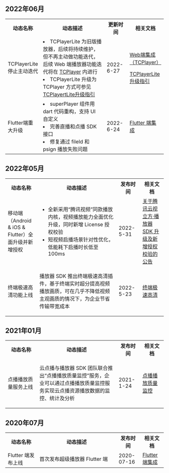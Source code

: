 ## 2022年06月
<table ><tbody ><tr>
<th width="20%" >动态名称</th><th width="50%" >动态描述</th><th width="15%" >更新时间</th><th width="15%" >相关文档</th></tr>

<tr>
<td>TCPlayerLite 停止主动迭代</td>
<td>
<li>TCPlayerLite 为旧版播放器，后续将持续维护，但不再主动做功能迭代，后续 Web 端播放器功能迭代将在 <a href="https://cloud.tencent.com/document/product/881/30818" target="_blank" >TCPlayer</a> 内进行<br>
</li>
<li>TCPlayerLite 升级为 TCPlayer 方式可参见 <a href="https://cloud.tencent.com/document/product/881/72744" target="_blank" >TCPlayertLite升级指引</a></li>
</td>
<td>2022-6-27</td>
<td><p><a href="https://cloud.tencent.com/document/product/881/30818" rel="noopener" target="_blank" >Web端集成（TCPlayer）</a></p>
<p><a href="https://cloud.tencent.com/document/product/881/72744" rel="noopener" target="_blank" >TCPlayerLite 升级指引</a></p></td>
</tr>
<tr>
<td>Flutter端重大升级</td>
<td>
<li>superPlayer 组件用 dart 代码重构，支持 UI 自定义</li>
<li>完善直播和点播 SDK 接口</li>
<li>修复通过 fileId 和 psign 播放失败问题</li>
</td>
<td>2022-6-24</td>
<td><a href="https://cloud.tencent.com/document/product/881/60729" rel="noopener" target="_blank" >Flutter 端集成</a></td>
</tr>

</tbody>
</table>


## 2022年05月
<table ><tbody ><tr>
<th width="20%" >动态名称</th><th width="50%" >动态描述</th><th width="15%" >发布时间</th><th width="15%" >相关文档</th></tr>

<tr>
<td>移动端（Android & iOS & Flutter）全面升级并新增授权</td>
<td><ul>
<li>全新采用“腾讯视频”同款播放内核，视频播放能力全面优化升级，同时新增 License 授权校验</li>
<li>短视频启播场景针对性优化，低能耗下启播时长低至100ms<br>
</li>
</ul>

</td>
<td>2022-5-31</td>
<td><a href="https://cloud.tencent.com/document/product/881/74199" rel="noopener" target="_blank" >关于腾讯云视立方·播放器 SDK 升级及新增授权校验的公告</a></td>
</tr>

<tr>
<td>终端极速高清功能上线</td>
<td><p>播放器 SDK 推出终端极速高清插件，基于终端实时超分提高视频播放画质，可在几乎不降低视频主观画质的情况下，为企业节省传输带宽成本</p></td>
<td>2022-5-23</td>
<td><a href="https://cloud.tencent.com/document/product/881/70829" target="_blank" >终端极速高清</a></td>
</tr>

</tbody>
</table>

 
 
 ## 2021年01月
 <table ><tbody ><tr>
<th width="20%" >动态名称</th><th width="50%" >动态描述</th><th width="15%" >发布时间</th><th width="15%" >相关文档</th></tr>

<tr>
<td>点播播放质量服务上线</td>
<td><p>云点播与播放器 SDK 团队联合推出“点播播放质量监控”服务，企业可以通过点播播放质量监控服务实现云点播资源播放数据的监控、统计及分析<br>
</p></td>
<td>2021-1-24</td>
<td><a href="https://cloud.tencent.com/document/product/266/68146" rel="noopener" target="_blank" >点播播放质量监控</a></td>
</tr>

</tbody>
</table>

## 2020年07月
<table ><tbody ><tr>
<th width="20%" >动态名称</th><th width="50%" >动态描述</th><th width="15%" >发布时间</th><th width="15%" >相关文档</th></tr>

<tr>
<td>Flutter 端发布上线</td>
<td>首次发布超级播放器 Flutter 端</td>
<td>2020-07-16</td>
<td><a href="https://cloud.tencent.com/document/product/881/60729" rel="noopener" target="_blank" >Flutter 端集成</a></td>
</tr>

</tbody>
</table>

 

 
